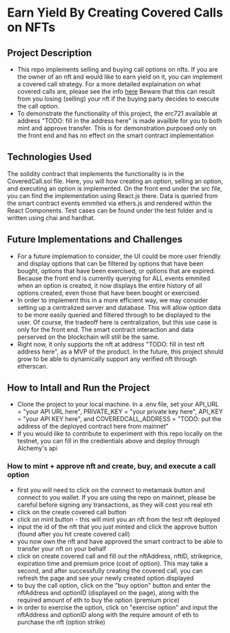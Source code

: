 # Earn Yield By Creating Covered Calls on NFTs

## Project Description
 - This repo implements selling and buying call options on nfts. If you are the owner of an nft and would like to earn yield on it, you can implement a covered call strategy. For a more detailed explaination on what covered calls are, please see the info [here](https://www.investopedia.com/terms/c/coveredcall.asp)
Beware that this can result from you losing (selling) your nft if the buying party decides to execute the call option. 
 - To demonstrate the functionality of this project, the erc721 available at address "TODO: fill in the address here" is made availble for you to both mint and approve transfer. This is for demonstration purposed only on the front end and has no effect on the smart contract implementation

## Technologies Used
The solidity contract that implements the functionality is in the CoveredCall.sol file. Here, you will how creating an option, selling an option, and executing an option is implemented. On the front end under the src file, you can find the implementation using React.js there. Data is queried from the smart contract events emmited via ethers.js and rendered within the React Components. Test cases can be found under the test folder and is written using chai and hardhat.

## Future Implementations and Challenges
 - For a future implemation to consider, the UI could be more user friendly and display options that can be filtered by options that have been bought, options that have been exercised, or options that are expired. Because the front end is currently querying for ALL events emmited when an option is created, it now displays the entire history of all options created, even those that have been bought or exercised.
 - In order to implement this in a more efficient way, we may consider setting up a centralized server and database. This will allow option data to be more easily queried and filtered through to be displayed to the user. Of course, the tradeoff here is centralization, but this use case is only for the front end. The smart contract interaction and data perserved on the blockchain will still be the same.
 - Right now, it only supports the nft at address "TODO: fill in test nft address here", as a MVP of the product. In the future, this project should grow to be able to dynamically support any verified nft through etherscan.

 ## How to Intall and Run the Project
 - Clone the project to your local machine. In a .env file, set your API_URL = "your API URL here", PRIVATE_KEY = "your private key here", API_KEY = "your API KEY here", and COVEREDCALL_ADDRESS = "TODO: put the address of the deployed contract here from mainnet"
 - If you would like to contribute to experiment with this repo locally on the testnet, you can fill in the credientials above and deploy through Alchemy's api

 ### How to mint + approve nft and create, buy, and execute a call option
 - first you will need to click on the connect to metamask button and connect to you wallet. If you are using the repo on mainnet, please be careful before signing any transactions, as they will cost you real eth
 - click on the create covered call button
 - click on mint button - this will mint you an nft from the test nft deployed
 - input the id of the nft that you just minted and click the approve button (found after you hit create covered call)
 - you now own the nft and have approved the smart contract to be able to transfer your nft on your behalf
 - click on create covered call and fill out the nftAddress, nftID, strikeprice, expiration time and premium price (cost of option). This may take a second, and after successfully creating the covered call, you can refresh the page and see your newly created option displayed
 - to buy the call option, click on the "buy option" button and enter the nftAddress and optionID (displayed on the page), along with the required amount of eth to buy the option (premium price)
 - in order to exercise the option, click on "exercise option" and input the nftAddress and optionID along with the require amount of eth to purchase the nft (option strike)